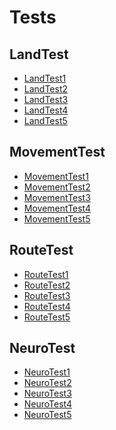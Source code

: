# Tests

## LandTest

- [LandTest1]()
- [LandTest2]()
- [LandTest3]()
- [LandTest4]()
- [LandTest5]()

## MovementTest

- [MovementTest1]()
- [MovementTest2]()
- [MovementTest3]()
- [MovementTest4]()
- [MovementTest5]()

## RouteTest

- [RouteTest1]()
- [RouteTest2]()
- [RouteTest3]()
- [RouteTest4]()
- [RouteTest5]()

## NeuroTest

- [NeuroTest1]()
- [NeuroTest2]()
- [NeuroTest3]()
- [NeuroTest4]()
- [NeuroTest5]()